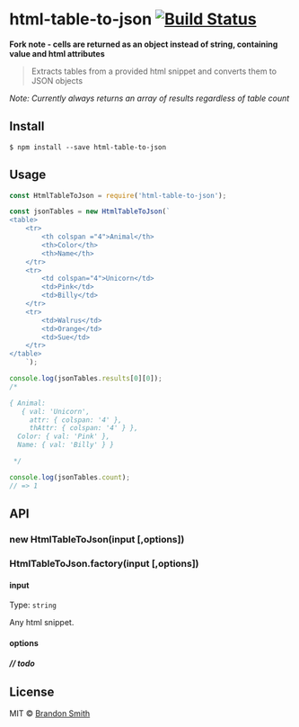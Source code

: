 # html-table-to-json [![Build Status](https://travis-ci.org/brandon93s/html-table-to-json.svg?branch=master)](https://travis-ci.org/brandon93s/html-table-to-json)

**Fork note - cells are returned as an object instead of string, containing value and html attributes**

> Extracts tables from a provided html snippet and converts them to JSON objects

*Note: Currently always returns an array of results regardless of table count*

## Install

```
$ npm install --save html-table-to-json
```


## Usage

```js
const HtmlTableToJson = require('html-table-to-json');

const jsonTables = new HtmlTableToJson(`
<table>
    <tr>
        <th colspan ="4">Animal</th>
        <th>Color</th>
        <th>Name</th>
    </tr>
    <tr>
        <td colspan="4">Unicorn</td>
        <td>Pink</td>
        <td>Billy</td>
    </tr>
    <tr>
        <td>Walrus</td>
        <td>Orange</td>
        <td>Sue</td>
    </tr>
</table>
    `);

console.log(jsonTables.results[0][0]);
/* 

{ Animal:
   { val: 'Unicorn',
     attr: { colspan: '4' },
     thAttr: { colspan: '4' } },
  Color: { val: 'Pink' },
  Name: { val: 'Billy' } }

 */

console.log(jsonTables.count);
// => 1

```


## API

### new HtmlTableToJson(input [,options])
### HtmlTableToJson.factory(input [,options])

#### input

Type: `string`

Any html snippet.

#### options

##### // todo


## License

MIT © [Brandon Smith](https://github.com/brandon93s)
